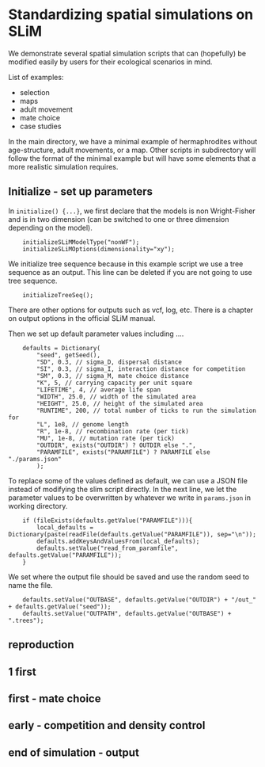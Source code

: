 # Standardizing spatial simulations on SLiM
We demonstrate several spatial simulation scripts that can (hopefully) be modified easily by users for their ecological scenarios in mind.

List of examples:
- selection
- maps
- adult movement
- mate choice
- case studies

In the main directory, we have a minimal example of hermaphrodites without age-structure, adult movements, or a map.
Other scripts in subdirectory will follow the format of the minimal example but will have some elements that a more realistic simulation requires.

## Initialize - set up parameters
In `initialize() {...}`, we first declare that the models is non Wright-Fisher and is in two dimension (can be switched to one or three dimension depending on the model).
```
	initializeSLiMModelType("nonWF");
	initializeSLiMOptions(dimensionality="xy");
```
We initialize tree sequence because in this example script we use a tree sequence as an output. This line can be deleted if you are not going to use tree sequence. 
```
	initializeTreeSeq();

```
There are other options for outputs such as vcf, log, etc. There is a chapter on output options in the official SLiM manual.

Then we set up default parameter values including ....
```
	defaults = Dictionary(
		"seed", getSeed(),
		"SD", 0.3, // sigma_D, dispersal distance
		"SI", 0.3, // sigma_I, interaction distance for competition
		"SM", 0.3, // sigma_M, mate choice distance
		"K", 5, // carrying capacity per unit square
		"LIFETIME", 4, // average life span
		"WIDTH", 25.0, // width of the simulated area
		"HEIGHT", 25.0, // height of the simulated area
		"RUNTIME", 200, // total number of ticks to run the simulation for
		"L", 1e8, // genome length
		"R", 1e-8, // recombination rate (per tick)
		"MU", 1e-8, // mutation rate (per tick)
		"OUTDIR", exists("OUTDIR") ? OUTDIR else ".",
		"PARAMFILE", exists("PARAMFILE") ? PARAMFILE else "./params.json"
		);
```
To replace some of the values defined as default, we can use a JSON file instead of modifying the slim script directly. 
In the next line, we let the parameter values to be overwritten by whatever we write in `params.json` in working directory.
```
	if (fileExists(defaults.getValue("PARAMFILE"))){
		local_defaults = Dictionary(paste(readFile(defaults.getValue("PARAMFILE")), sep="\n"));
		defaults.addKeysAndValuesFrom(local_defaults);
		defaults.setValue("read_from_paramfile", defaults.getValue("PARAMFILE"));
	}
```
We set where the output file should be saved and use the random seed to name the file.
```
	defaults.setValue("OUTBASE", defaults.getValue("OUTDIR") + "/out_" + defaults.getValue("seed"));
	defaults.setValue("OUTPATH", defaults.getValue("OUTBASE") + ".trees");
```
## reproduction
## 1 first
## first - mate choice

## early - competition and density control
## end of simulation - output

